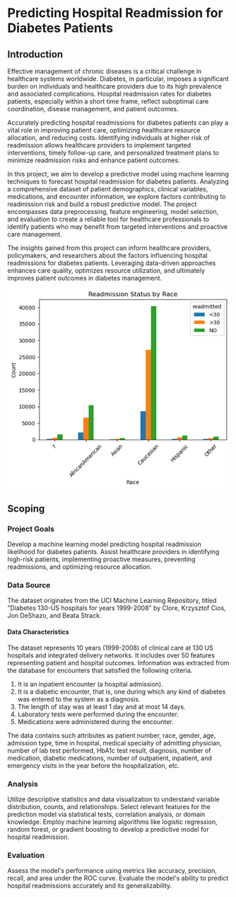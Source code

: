 # Predicting Hospital Readmission for Diabetes Patients

## Introduction
Effective management of chronic diseases is a critical challenge in healthcare systems worldwide. Diabetes, in particular, imposes a significant burden on individuals and healthcare providers due to its high prevalence and associated complications. Hospital readmission rates for diabetes patients, especially within a short time frame, reflect suboptimal care coordination, disease management, and patient outcomes.

Accurately predicting hospital readmissions for diabetes patients can play a vital role in improving patient care, optimizing healthcare resource allocation, and reducing costs. Identifying individuals at higher risk of readmission allows healthcare providers to implement targeted interventions, timely follow-up care, and personalized treatment plans to minimize readmission risks and enhance patient outcomes.

In this project, we aim to develop a predictive model using machine learning techniques to forecast hospital readmission for diabetes patients. Analyzing a comprehensive dataset of patient demographics, clinical variables, medications, and encounter information, we explore factors contributing to readmission risk and build a robust predictive model. The project encompasses data preprocessing, feature engineering, model selection, and evaluation to create a reliable tool for healthcare professionals to identify patients who may benefit from targeted interventions and proactive care management.

The insights gained from this project can inform healthcare providers, policymakers, and researchers about the factors influencing hospital readmissions for diabetes patients. Leveraging data-driven approaches enhances care quality, optimizes resource utilization, and ultimately improves patient outcomes in diabetes management.

![Alt text](image.png)

## Scoping
### Project Goals

Develop a machine learning model predicting hospital readmission likelihood for diabetes patients. Assist healthcare providers in identifying high-risk patients, implementing proactive measures, preventing readmissions, and optimizing resource allocation.

### Data Source

The dataset originates from the UCI Machine Learning Repository, titled "Diabetes 130-US hospitals for years 1999-2008" by Clore, Krzysztof Cios, Jon DeShazo, and Beata Strack.

#### Data Characteristics

The dataset represents 10 years (1999-2008) of clinical care at 130 US hospitals and integrated delivery networks. It includes over 50 features representing patient and hospital outcomes. Information was extracted from the database for encounters that satisfied the following criteria.

1.	It is an inpatient encounter (a hospital admission).
2.	It is a diabetic encounter, that is, one during which any kind of diabetes was entered to the system as a diagnosis.
3.	The length of stay was at least 1 day and at most 14 days.
4.	Laboratory tests were performed during the encounter.
5.	Medications were administered during the encounter.

The data contains such attributes as patient number, race, gender, age, admission type, time in hospital, medical specialty of admitting physician, number of lab test performed, HbA1c test result, diagnosis, number of medication, diabetic medications, number of outpatient, inpatient, and emergency visits in the year before the hospitalization, etc.

### Analysis

Utilize descriptive statistics and data visualization to understand variable distribution, counts, and relationships. Select relevant features for the prediction model via statistical tests, correlation analysis, or domain knowledge. Employ machine learning algorithms like logistic regression, random forest, or gradient boosting to develop a predictive model for hospital readmission.

### Evaluation

Assess the model's performance using metrics like accuracy, precision, recall, and area under the ROC curve. Evaluate the model's ability to predict hospital readmissions accurately and its generalizability.
